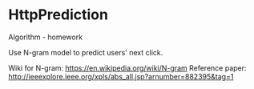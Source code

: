 # HttpPrediction
Algorithm - homework

Use N-gram model to predict users' next click.

Wiki for N-gram: https://en.wikipedia.org/wiki/N-gram
Reference paper: http://ieeexplore.ieee.org/xpls/abs_all.jsp?arnumber=882395&tag=1
